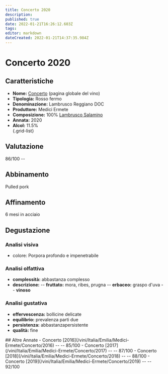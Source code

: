 ```yaml
---
title: Concerto 2020
description: 
published: true
date: 2022-01-21T16:26:12.603Z
tags: 
editor: markdown
dateCreated: 2022-01-21T14:37:35.984Z
---
```


# Concerto 2020

<div class="annata">

  ## Caratteristiche
  - **Nome:** <span class="nome">[Concerto](/vini/Italia/Emilia/Medici-Ermete/Concerto/scheda-globale)</span> (pagina globale del vino) 
  - **Tipologia:** Rosso fermo
  - **Denominazione:** <span class="denominazione">Lambrusco Reggiano DOC</span> 
  - **Produttore:** <span class="cantina">Medici Ermete</span> 
  - **Composizione:** <span class="vitigno">100% [Lambrusco Salamino](/vitigni/Italia/bacca-nera/lambrusco-salamino)</span>
  - **Annata:** <span class="annocorrente">2020</span>
  - **Alcol:** 11.5%  
  {.grid-list}

  ## Valutazione

  <span class="punteggio">86/100</span> -- <span class="valutazione"><span class="star-3"></span></span>

  ## Abbinamento
  Pulled pork

  ## Affinamento
  6 mesi in acciaio 

  ## Degustazione

  ### Analisi visiva
  - colore: Porpora profondo e impenetrabile

  ### Analisi olfattiva
  <div class="vini" id="concerto"></div>
  <div class="olfattiva-testo">
    
  - **complessità:**  <span class="complessitaVino">abbastanza complesso</span>
  - **descrizione:** 
    -- **<span class="fruttatoInput">fruttato</span>:** mora, ribes, prugna
    -- **<span class="vegetaleInput">erbaceo</span>:** graspo d'uva
    -- **<span class="vinosoInput">vinoso</span>**

  </div>

  ### Analisi gustativa
  - **effervescenza:** bollicine delicate
  - **equilibrio:** prevalenza parti due
  - **persistenza:** abbastanzapersistente
  - **qualità:** fine

</div>
## Altre Annate
- Concerto [2016](/vini/Italia/Emilia/Medici-Ermete/Concerto/2016) -- <span class="star-3"></span> -- 85/100
- Concerto [2017](/vini/Italia/Emilia/Medici-Ermete/Concerto/2017) -- <span class="star-3"></span> -- 87/100
- Concerto [2018](/vini/Italia/Emilia/Medici-Ermete/Concerto/2018) -- <span class="star-3"></span> -- 88/100
- Concerto [2019](/vini/Italia/Emilia/Medici-Ermete/Concerto/2019) -- <span class="star-5"></span> -- 92/100